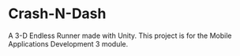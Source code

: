 # Crash-N-Dash
A 3-D Endless Runner made with Unity. This project is for the Mobile Applications Development 3 module.
